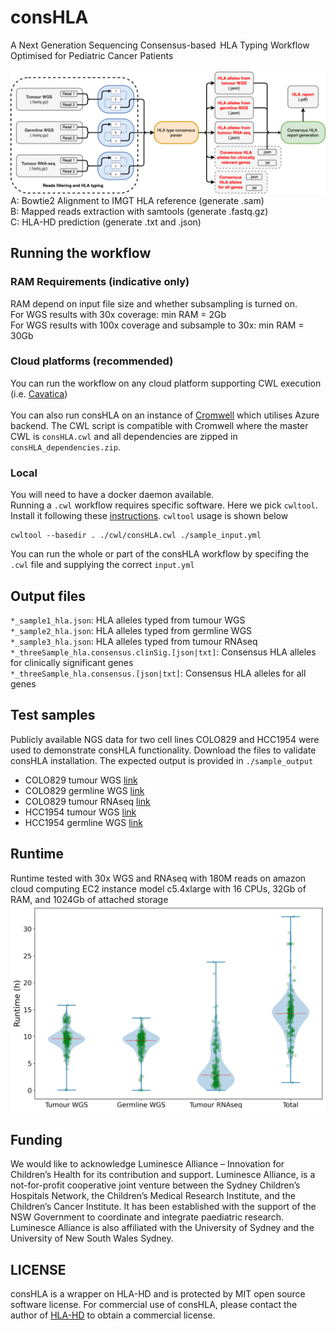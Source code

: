 # consHLA
A Next Generation Sequencing Consensus-based  HLA Typing Workflow Optimised for Pediatric Cancer Patients <br><br>
![overall workflow](https://github.com/CCICB/consHLA/blob/main/assets/figures/consHLA_workflow.png?)
A: Bowtie2 Alignment to IMGT HLA reference (generate .sam) <br>
B: Mapped reads extraction with samtools (generate .fastq.gz) <br>
C: HLA-HD prediction (generate .txt and .json) <br>

## Running the workflow
### RAM Requirements (indicative only)
RAM depend on input file size and whether subsampling is turned on. <br>
For WGS results with 30x coverage: min RAM = 2Gb <br>
For WGS results with 100x coverage and subsample to 30x: min RAM = 30Gb <br>

### Cloud platforms (recommended)
You can run the workflow on any cloud platform supporting CWL execution (i.e. [Cavatica](https://cavatica.sbgenomics.com/))
<br><br>
You can also run consHLA on an instance of [Cromwell](https://github.com/microsoft/CromwellOnAzure) which utilises Azure backend. 
The CWL script is compatible with Cromwell where the master CWL is `consHLA.cwl` and all dependencies are zipped in `consHLA_dependencies.zip`.


### Local 
You will need to have a docker daemon available. <br>
Running a `.cwl` workflow requires specific software. Here we pick `cwltool`. Install it following these [instructions](https://github.com/common-workflow-language/cwltool). `cwltool` usage is shown below <br>
```
cwltool --basedir . ./cwl/consHLA.cwl ./sample_input.yml
```
You can run the whole or part of the consHLA workflow by specifing the `.cwl` file and supplying the correct `input.yml`


## Output files 
`*_sample1_hla.json`: HLA alleles typed from tumour WGS <br>
`*_sample2_hla.json`: HLA alleles typed from germline WGS <br>
`*_sample3_hla.json`: HLA alleles typed from tumour RNAseq <br>
`*_threeSample_hla.consensus.clinSig.[json|txt]`: Consensus HLA alleles for clinically significant genes <br>
`*_threeSample_hla.consensus.[json|txt]`: Consensus HLA alleles for all genes <br>


## Test samples
Publicly available NGS data for two cell lines COLO829 and HCC1954 were used to demonstrate consHLA functionality. Download the files to validate consHLA installation. The expected output is provided in `./sample_output` 
- COLO829 tumour WGS [link](https://trace.ncbi.nlm.nih.gov/Traces/sra?run=DRR260182)
- COLO829 germline WGS [link](https://trace.ncbi.nlm.nih.gov/Traces/sra?run=DRR260183) 
- COLO829 tumour RNAseq [link](https://www.ncbi.nlm.nih.gov/sra/SRX5414783)
- HCC1954 tumour WGS [link](https://trace.ncbi.nlm.nih.gov/Traces/sra?run=DRR260184)
- HCC1954 germline WGS [link](https://trace.ncbi.nlm.nih.gov/Traces/sra?run=DRR260185)

## Runtime
Runtime tested with 30x WGS and RNAseq with 180M reads on amazon cloud computing EC2 instance model c5.4xlarge with 16 CPUs, 32Gb of RAM, and 1024Gb of attached storage
![Runtime analysis](https://github.com/CCICB/consHLA/blob/main/assets/figures/runtime_with_total.png)

## Funding
We would like to acknowledge Luminesce Alliance – Innovation for Children’s Health for its contribution and support. Luminesce Alliance, is a not-for-profit cooperative joint venture between the Sydney Children’s Hospitals Network, the Children’s Medical Research Institute, and the Children’s Cancer Institute. It has been established with the support of the NSW Government to coordinate and integrate paediatric research. Luminesce Alliance is also affiliated with the University of Sydney and the University of New South Wales Sydney.

## LICENSE

consHLA is a wrapper on HLA-HD and is protected by MIT open source software license. For commercial use of consHLA, please contact the author of [HLA-HD](https://www.genome.med.kyoto-u.ac.jp/HLA-HD/) to obtain a commercial license.  
